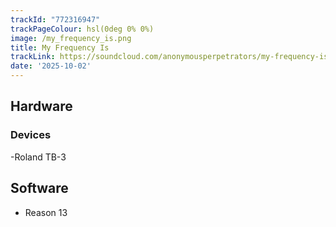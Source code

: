 ```yaml
---
trackId: "772316947"
trackPageColour: hsl(0deg 0% 0%)
image: /my_frequency_is.png
title: My Frequency Is
trackLink: https://soundcloud.com/anonymousperpetrators/my-frequency-is
date: '2025-10-02'
---
```


## Hardware

### Devices

-Roland TB-3

## Software

- Reason 13

